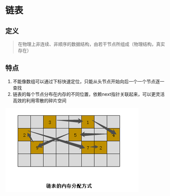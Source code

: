 # 链表
## 定义
>在物理上非连续、非顺序的数据结构，由若干节点所组成（物理结构，真实存在）
## 特点
1. 不能像数组可以通过下标快速定位，只能从头节点开始向后一个一个节点逐一查找
2. 链表的每个节点分布在内存的不同位置，依赖next指针关联起来，可以更灵活高效的利用零散的碎片空间

![Alt text](../../../../../img/链表内存分配方式.png "链表内存分配方式")